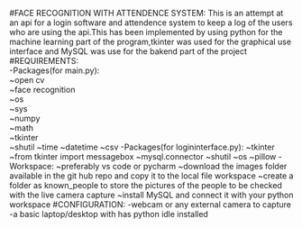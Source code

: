 #FACE RECOGNITION WITH ATTENDENCE SYSTEM:
This is an attempt at an api for a login software and attendence system to keep a log of the users who are using the api.This has been implemented by using python for the machine learning part of the program,tkinter was used for the graphical use interface and MySQL was use for the bakend part of the project<br/>
#REQUIREMENTS:<br/>
-Packages(for main.py):<br/>
  ~open cv<br/>
  ~face recognition<br/>
  ~os<br/>
  ~sys<br/>
  ~numpy<br/>
  ~math<br/>
  ~tkinter<br/>
  ~shutil
  ~time
  ~datetime
  ~csv
-Packages(for logininterface.py):
  ~tkinter
  ~from tkinter import messagebox
  ~mysql.connector
  ~shutil
  ~os
  ~pillow
-Workspace:
  ~preferably vs code or pycharm
  ~download the images folder available in the git hub repo and copy it to the local file workspace
  ~create a folder as known_people to store the  pictures of the people to be checked with the live camera capture
  ~install MySQL and connect it with your python workspace
#CONFIGURATION:
-webcam or any external camera to capture 
-a basic laptop/desktop with has python idle installed
